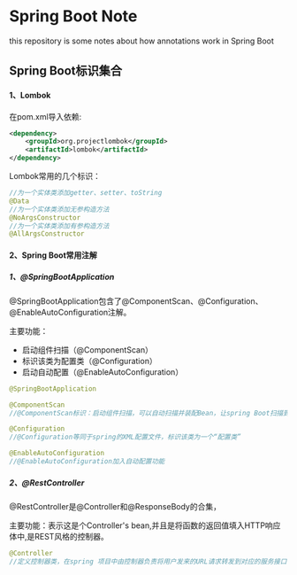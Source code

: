 # Spring Boot Note
this repository is some notes about how annotations work in Spring Boot

## Spring Boot标识集合

#### 	1、Lombok

在pom.xml导入依赖:

```xml
<dependency>
	<groupId>org.projectlombok</groupId>
	<artifactId>lombok</artifactId>
</dependency>

```

Lombok常用的几个标识：

```java
//为一个实体类添加getter、setter、toString
@Data
//为一个实体类添加无参构造方法
@NoArgsConstructor
//为一个实体类添加有参构造方法
@AllArgsConstructor
```

#### 2、Spring Boot常用注解

##### 	1、@SpringBootApplication

@SpringBootApplication包含了@ComponentScan、@Configuration、@EnableAutoConfiguration注解。

主要功能：

- 启动组件扫描（@ComponentScan）
- 标识该类为配置类（@Configuration）
- 启动自动配置（@EnableAutoConfiguration）

```java
@SpringBootApplication

@ComponentScan
//@ComponentScan标识：启动组件扫描，可以自动扫描并装配Bean，让spring Boot扫描到该“配置类”并把它加入到容器中。

@Configuration
//@Configuration等同于spring的XML配置文件，标识该类为一个“配置类”

@EnableAutoConfiguration
//@EnableAutoConfiguration加入自动配置功能
```

##### 	2、@RestController

@RestController是@Controller和@ResponseBody的合集，

主要功能：表示这是个Controller's bean,并且是将函数的返回值填入HTTP响应体中,是REST风格的控制器。

```java
@Controller
//定义控制器类，在spring 项目中由控制器负责将用户发来的URL请求转发到对应的服务接口（service层），一般这个注解在类中，通常方法需要配合注解@RequestMapping。示例代码：
```

​	